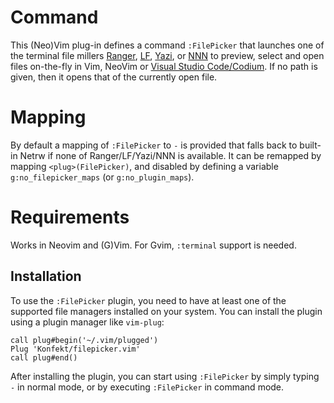 # Command

This (Neo)Vim plug-in defines a command `:FilePicker` that launches one of the terminal file millers [Ranger](https://ranger.github.io/), [LF](https://github.com/gokcehan/lf), [Yazi](https://github.com/sxyazi/yazi), or [NNN](https://github.com/jarun/nnn) to preview, select and open files on-the-fly in Vim, NeoVim or [Visual Studio Code/Codium](https://github.com/vscode-neovim/vscode-neovim).
If no path is given, then it opens that of the currently open file.

# Mapping

By default a mapping of `:FilePicker` to `-` is provided that falls back to built-in Netrw if none of Ranger/LF/Yazi/NNN is available.
It can be remapped by mapping `<plug>(FilePicker)`, and disabled by defining a variable `g:no_filepicker_maps` (or `g:no_plugin_maps`).

# Requirements

Works in Neovim and (G)Vim. For Gvim, `:terminal` support is needed.

## Installation

To use the `:FilePicker` plugin, you need to have at least one of the supported file managers installed on your system.
You can install the plugin using a plugin manager like `vim-plug`:

```vim
call plug#begin('~/.vim/plugged')
Plug 'Konfekt/filepicker.vim'
call plug#end()
```

After installing the plugin, you can start using `:FilePicker` by simply typing `-` in normal mode, or by executing `:FilePicker` in command mode.

